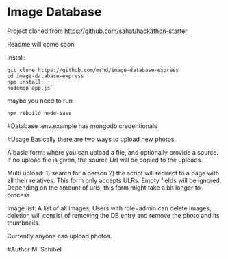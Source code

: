 Image Database
=======================

Project cloned from https://github.com/sahat/hackathon-starter


Readme will come soon

Install:

```
git clone https://github.com/mshd/image-database-express
cd image-database-express
npm install
nodemon app.js`
```

maybe you need to run
```
npm rebuild node-sass
```

#Database
.env.example has mongodb credentionals


#Usage
Basically there are two ways to upload new photos.

A basic form: where you can upload a file, and optionally provide a source.
If no upload file is given, the source Url will be copied to the uploads.

Multi upload: 1) search for a person 2) the script will redirect to a page with all their relatives. This form only accepts ULRs. Empty fields will be ignored. Depending on the amount of urls, this form might take a bit longer to process.

Image list: A list of all images, Users with role=admin can delete images, deletion will consist of removing the DB entry and remove the photo and its thumbnails.

Currently anyone can upload photos.


#Author
M. Schibel
